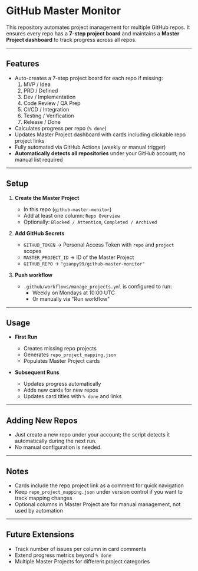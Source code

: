 # GitHub Master Monitor

This repository automates project management for multiple GitHub repos. It ensures every repo has a **7-step project board** and maintains a **Master Project dashboard** to track progress across all repos.

---

## Features

- Auto-creates a 7-step project board for each repo if missing:
  1. MVP / Idea
  2. PRD / Defined
  3. Dev / Implementation
  4. Code Review / QA Prep
  5. CI/CD / Integration
  6. Testing / Verification
  7. Release / Done
- Calculates progress per repo (`% done`)
- Updates Master Project dashboard with cards including clickable repo project links
- Fully automated via GitHub Actions (weekly or manual trigger)
- **Automatically detects all repositories** under your GitHub account; no manual list required

---

## Setup

1. **Create the Master Project**

   - In this repo (`github-master-monitor`)
   - Add at least one column: `Repo Overview`
   - Optionally: `Blocked / Attention`, `Completed / Archived`

2. **Add GitHub Secrets**

   - `GITHUB_TOKEN` → Personal Access Token with `repo` and `project` scopes
   - `MASTER_PROJECT_ID` → ID of the Master Project
   - `GITHUB_REPO` → `"gianpy99/github-master-monitor"`

3. **Push workflow**

   - `.github/workflows/manage_projects.yml` is configured to run:
     - Weekly on Mondays at 10:00 UTC
     - Or manually via "Run workflow"

---

## Usage

- **First Run**

  - Creates missing repo projects
  - Generates `repo_project_mapping.json`
  - Populates Master Project cards

- **Subsequent Runs**

  - Updates progress automatically
  - Adds new cards for new repos
  - Updates card titles with `% done` and links

---

## Adding New Repos

- Just create a new repo under your account; the script detects it automatically during the next run.  
- No manual configuration is needed.

---

## Notes

- Cards include the repo project link as a comment for quick navigation
- Keep `repo_project_mapping.json` under version control if you want to track mapping changes
- Optional columns in Master Project are for manual management, not used by automation

---

## Future Extensions

- Track number of issues per column in card comments
- Extend progress metrics beyond `% done`
- Multiple Master Projects for different project categories
